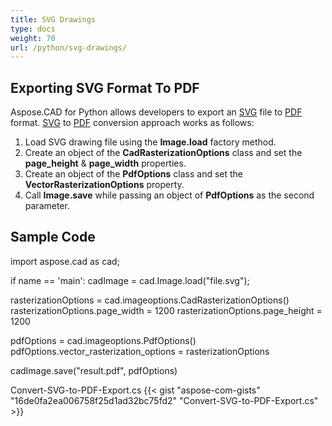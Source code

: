 ```yaml
---
title: SVG Drawings
type: docs
weight: 70
url: /python/svg-drawings/
---
```


## **Exporting SVG Format To PDF**

Aspose.CAD for Python allows developers to export an [SVG](https://docs.fileformat.com/page-description-language/svg/) file to [PDF](https://docs.fileformat.com/pdf/) format. [SVG](https://docs.fileformat.com/page-description-language/svg/) to [PDF](https://docs.fileformat.com/pdf/) conversion approach works as follows:

1. Load SVG drawing file using the **Image.load** factory method.
1. Create an object of the **CadRasterizationOptions** class and set the **page_height** & **page_width** properties.
1. Create an object of the **PdfOptions** class and set the **VectorRasterizationOptions** property.
1. Call **Image.save** while passing an object of **PdfOptions** as the second parameter.

## Sample Code

import aspose.cad as cad;

if name == 'main':
	cadImage = cad.Image.load("file.svg");

rasterizationOptions = cad.imageoptions.CadRasterizationOptions()
rasterizationOptions.page_width = 1200
rasterizationOptions.page_height = 1200

pdfOptions = cad.imageoptions.PdfOptions()
pdfOptions.vector_rasterization_options = rasterizationOptions

cadImage.save("result.pdf", pdfOptions)

Convert-SVG-to-PDF-Export.cs
{{< gist "aspose-com-gists" "16de0fa2ea006758f25d1ad32bc75fd2" "Convert-SVG-to-PDF-Export.cs" >}}
